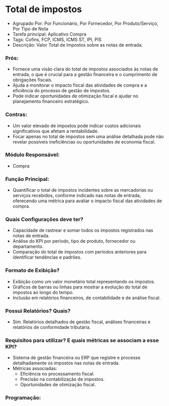 # Total de impostos
- Agrupado Por: Por Funcionário, Por Fornecedor, Por Produto/Serviço, Por Tipo de Nota  
- Tarefa principal: Aplicativo Compra  
- Tags: Cofins, FCP, ICMS, ICMS ST, IPI, PIS  
- Descrição: Valor Total de Impostos sobre as notas de entrada.
### Prós:
- Fornece uma visão clara do total de impostos associados às notas de entrada, o que é crucial para a gestão financeira e o cumprimento de obrigações fiscais.
- Ajuda a monitorar o impacto fiscal das atividades de compra e a eficiência do processo de gestão de impostos.
- Pode indicar oportunidades de otimização fiscal e ajudar no planejamento financeiro estratégico.
### Contras:
- Um valor elevado de impostos pode indicar custos adicionais significativos que afetam a rentabilidade.
- Focar apenas no total de impostos sem uma análise detalhada pode não revelar possíveis ineficiências ou oportunidades de economia fiscal.
### Módulo Responsável:
- Compra
### Função Principal:
- Quantificar o total de impostos incidentes sobre as mercadorias ou serviços recebidos, conforme indicado nas notas de entrada, oferecendo uma métrica para avaliar o impacto fiscal das atividades de compra.
### Quais Configurações deve ter?
- Capacidade de rastrear e somar todos os impostos registrados nas notas de entrada.
- Análise do KPI por período, tipo de produto, fornecedor ou departamento.
- Comparação do total de impostos com períodos anteriores para identificar tendências e padrões.
### Formato de Exibição?
- Exibição como um valor monetário total representando os impostos.
- Gráficos de barras ou linhas para mostrar a evolução do total de impostos ao longo do tempo.
- Inclusão em relatórios financeiros, de contabilidade e de análise fiscal.
### Possui Relatórios? Quais?
- Sim. Relatórios detalhados de gestão fiscal, análises financeiras e relatórios de conformidade tributária.
### Requisitos para utilizar? E quais métricas se associam a esse KPI?
- Sistema de gestão financeira ou ERP que registre e processe detalhadamente os impostos nas notas de entrada.
- Métricas associadas:
  - Eficiência no processamento fiscal.
  - Precisão na contabilização de impostos.
  - Oportunidades de otimização fiscal.
### Programação:

